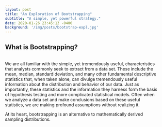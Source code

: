 ```yaml
---
layout: post
title: "An Exploration of Bootstrapping"
subtitle: "A simple, yet powerful strategy."
date: 2020-01-26 23:45:13 -0400
background: '/img/posts/bootstrap-expl.jpg'
---
```


## What is Bootstrapping?
<br>
We are all familiar with the simple, yet tremendously useful, characteristics that analysts commonly seek to extract from a data set. These include the mean, median, standard deviation, and many other fundamental descriptive statistics that, when taken alone, can divulge tremendously useful information about the distribution and behavior of our data. Just as importantly, these statistics and the information they harness form the basis of hypothesis testing and more complicated statistical models. Often when we analyze a data set and make conclusions based on these useful statistics, we are making profound assumptions without realizing it. 

At its heart, bootstrapping is an alternative to mathematically derived sampling distributions. 